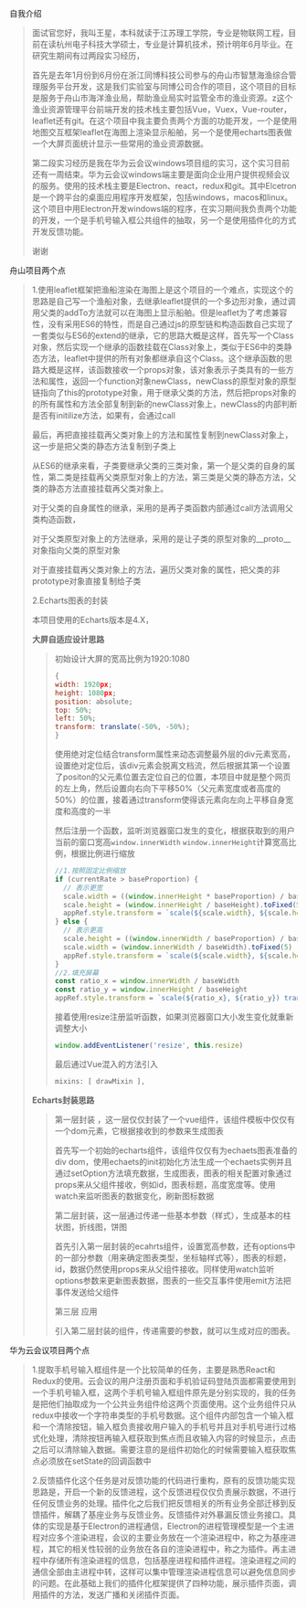 自我介绍

> 面试官您好，我叫王星，本科就读于江苏理工学院，专业是物联网工程，目前在读杭州电子科技大学硕士，专业是计算机技术，预计明年6月毕业。在研究生期间有过两段实习经历，
>
> 首先是去年1月份到6月份在浙江同博科技公司参与的舟山市智慧海渔综合管理服务平台开发，这是我们实验室与同博公司合作的项目，这个项目的目标是服务于舟山市海洋渔业局，帮助渔业局实时监管全市的渔业资源。z这个渔业资源管理平台前端开发的技术栈主要包括Vue，Vuex，Vue-router，leaflet还有git。在这个项目中我主要负责两个方面的功能开发，一个是使用地图交互框架leaflet在海图上渲染显示船舶，另一个是使用echarts图表做一个大屏页面统计显示一些常用的渔业资源数据。
>
> 第二段实习经历是我在华为云会议windows项目组的实习，这个实习目前还有一周结束。华为云会议windows端主要是面向企业用户提供视频会议的服务。使用的技术栈主要是Electron、react，redux和git。其中Elcetron是一个跨平台的桌面应用程序开发框架，包括windows，macos和linux。这个项目中用Electron开发windows端的程序，在实习期间我负责两个功能的开发，一个是手机号输入框公共组件的抽取，另一个是使用插件化的方式开发反馈功能。
>
> 谢谢

舟山项目两个点

> 1.使用leaflet框架把渔船渲染在海图上是这个项目的一个难点，实现这个的思路是自己写一个渔船对象，去继承leaflet提供的一个多边形对象，通过调用父类的addTo方法就可以在海图上显示船舶。但是leaflet为了考虑兼容性，没有采用ES6的特性，而是自己通过js的原型链和构造函数自己实现了一套类似与ES6的extend的继承，它的思路大概是这样，首先写一个Class对象，然后实现一个继承的函数挂载在Class对象上，类似于ES6中的类静态方法，leaflet中提供的所有对象都继承自这个Class。这个继承函数的思路大概是这样，该函数接收一个props对象，该对象表示子类具有的一些方法和属性，返回一个function对象newClass，newClass的原型对象的原型链指向了this的prototype对象，用于继承父类的方法，然后把props对象的的所有属性和方法全部复制到新的newClass对象上，newClass的内部判断是否有initilize方法，如果有，会通过call
>
> 最后，再把直接挂载再父类对象上的方法和属性复制到newClass对象上，这一步是把父类的静态方法复制到子类上
>
> 从ES6的继承来看，子类要继承父类的三类对象，第一个是父类的自身的属性，第二类是挂载再父类原型对象上的方法，第三类是父类的静态方法，父类的静态方法直接挂载再父类对象上。
>
> 对于父类的自身属性的继承，采用的是再子类函数内部通过call方法调用父类构造函数，
>
> 对于父类原型对象上的方法继承，采用的是让子类的原型对象的__proto__对象指向父类的原型对象
>
> 对于直接挂载再父类对象上的方法，遍历父类对象的属性，把父类的非prototype对象直接复制给子类
>
> 2.Echarts图表的封装
>
> 本项目使用的Echarts版本是4.X，
>
> **大屏自适应设计思路**
>
> > 初始设计大屏的宽高比例为1920:1080
> >
> > ```javascript
> > {
> > width: 1920px;
> > height: 1080px;
> > position: absolute;
> > top: 50%;
> > left: 50%;
> > transform: translate(-50%, -50%);
> > }
> > ```
> >
> > 使用绝对定位结合transform属性来动态调整最外层的div元素宽高，设置绝对定位后，该div元素会脱离文档流，然后根据其第一个设置了positon的父元素位置去定位自己的位置，本项目中就是整个网页的左上角，然后设置向右向下平移50%（父元素宽度或者高度的50%）的位置，接着通过transform使得该元素向左向上平移自身宽度和高度的一半
> >
> > 然后注册一个函数，监听浏览器窗口发生的变化，根据获取到的用户当前的窗口宽高`window.innerWidth` `window.innerHeight`计算宽高比例，根据比例进行缩放
> >
> > ```javascript
> > //1.按照固定比例缩放
> > if (currentRate > baseProportion) {
> >   // 表示更宽
> >   scale.width = ((window.innerHeight * baseProportion) / baseWidth).toFixed(5)
> >   scale.height = (window.innerHeight / baseHeight).toFixed(5)
> >   appRef.style.transform = `scale(${scale.width}, ${scale.height}) translate(-50%, -50%)`
> > } else {
> >   // 表示更高
> >   scale.height = ((window.innerWidth / baseProportion) / baseHeight).toFixed(5)
> >   scale.width = (window.innerWidth / baseWidth).toFixed(5)
> >   appRef.style.transform = `scale(${scale.width}, ${scale.height}) translate(-50%, -50%)`
> > }
> > //2.填充屏幕
> > const ratio_x = window.innerWidth / baseWidth
> > const ratio_y = window.innerHeight / baseHeight
> > appRef.style.transform = `scale(${ratio_x}, ${ratio_y}) translate(-50%, -50%)`
> > ```
> >
> > 接着使用resize注册监听函数，如果浏览器窗口大小发生变化就重新调整大小
> >
> > ```javascript
> > window.addEventListener('resize', this.resize)
> > ```
> >
> > 最后通过Vue混入的方法引入
> >
> > ```javascript
> > mixins: [ drawMixin ],
> > ```
>
> **Echarts封装思路**
>
> > 第一层封装 ，这一层仅仅封装了一个vue组件，该组件模板中仅仅有一个dom元素，它根据接收到的参数来生成图表
> >
> > 首先写一个初始的echarts组件，该组件仅仅有为echaets图表准备的div dom，使用echaets的init初始化方法生成一个echaets实例并且通过setOption方法填充数据，生成图表，图表的相关配置对象通过props来从父组件接收，例如id，图表标题，高度宽度等。使用watch来监听图表的数据变化，刷新图标数据
> >
> > 第二层封装，这一层通过传递一些基本参数（样式），生成基本的柱状图，折线图，饼图
> >
> > 首先引入第一层封装的ecahrts组件，设置宽高参数，还有options中的一部分参数（用来确定图表类型，坐标轴样式等），图表的标题，id，数据仍然使用props来从父组件接收。同样使用watch监听options参数来更新图表数据，图表的一些交互事件使用emit方法把事件发送给父组件
> >
> > 第三层 应用
> >
> > 引入第二层封装的组件，传递需要的参数，就可以生成对应的图表。



华为云会议项目两个点

> 1.提取手机号输入框组件是一个比较简单的任务，主要是熟悉React和Redux的使用。云会议的用户注册页面和手机验证码登陆页面都需要使用到一个手机号输入框，这两个手机号输入框组件原先是分别实现的，我的任务是把他们抽取成为一个公共业务组件给这两个页面使用。这个业务组件只从redux中接收一个字符串类型的手机号数据。这个组件内部包含一个输入框和一个清除按钮，输入框负责接收用户输入的手机号并且对手机号进行过格式化处理，清除按钮再输入框获取到焦点而且收输入内容的时候显示，点击之后可以清除输入数据。需要注意的是组件初始化的时候需要输入框获取焦点必须放在setState的回调函数中
>
> 2.反馈插件化这个任务是对反馈功能的代码进行重构，原有的反馈功能实现思路是，开启一个新的反馈进程，这个反馈进程仅仅负责展示数据，不进行任何反馈业务的处理。插件化之后我们把反馈相关的所有业务全部迁移到反馈插件，解耦了基座业务与反馈业务。反馈插件对外暴漏反馈业务接口。具体的实现是基于Electron的进程通信，Electron的进程管理模型是一个主进程对应多个渲染进程，会议的主要业务放在一个渲染进程中，称之为基座进程，其它的相关性较弱的业务放在各自的渲染进程中，称之为插件。再主进程中存储所有渲染进程的信息，包括基座进程和插件进程。渲染进程之间的通信全部由主进程中转，这样可以集中管理渲染进程信息可以避免信息同步的问题。在此基础上我们的插件化框架提供了四种功能，展示插件页面，调用插件的方法，发送广播和关闭插件页面。